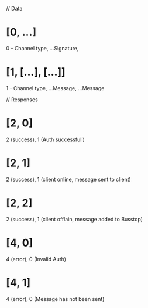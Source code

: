 // Data
# [0, ...]
0 - Channel type, ...Signature,

# [1, [...], [...]]
1 - Channel type, ...Message, ...Message



// Responses
# [2, 0]
2 (success), 1 (Auth successfull)

# [2, 1]
2 (success), 1 (client online, message sent to client)

# [2, 2]
2 (success), 1 (client offlain, message added to Busstop)

# [4, 0]
4 (error), 0 (Invalid Auth)

# [4, 1]
4 (error), 0 (Message has not been sent)